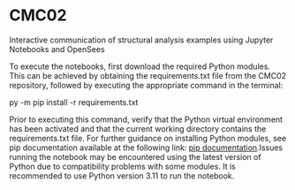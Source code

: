 # CMC02
Interactive communication of structural analysis examples using Jupyter Notebooks and OpenSees

To execute the notebooks, first download the required Python modules. This can be achieved by obtaining the requirements.txt file from the CMC02 repository, followed by 
executing the appropriate command in the terminal:

py -m pip install -r requirements.txt

Prior to executing this command, verify that the Python virtual environment has been activated and that the current working directory contains the requirements.txt file. 
For further guidance on installing Python modules, see pip documentation available at the following link: [pip documentation](https://pip.pypa.io/en/stable/user_guide/).Issues running the notebook may be encountered using the latest version of Python due to compatibility problems with some modules. It is recommended to use Python version 3.11 to run the notebook.

